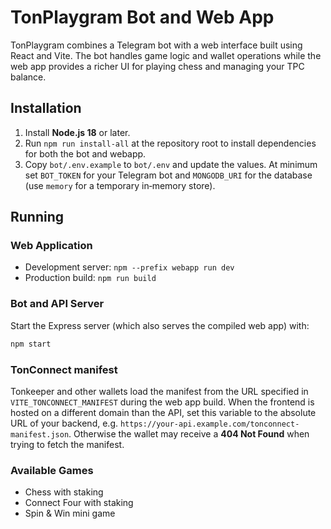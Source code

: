 # TonPlaygram Bot and Web App

TonPlaygram combines a Telegram bot with a web interface built using React and Vite. The bot handles game logic and wallet operations while the web app provides a richer UI for playing chess and managing your TPC balance.

## Installation

1. Install **Node.js 18** or later.
2. Run `npm run install-all` at the repository root to install dependencies for both the bot and webapp.
3. Copy `bot/.env.example` to `bot/.env` and update the values. At minimum set `BOT_TOKEN` for your Telegram bot and `MONGODB_URI` for the database (use `memory` for a temporary in‑memory store).

## Running

### Web Application

- Development server: `npm --prefix webapp run dev`
- Production build: `npm run build`

### Bot and API Server

Start the Express server (which also serves the compiled web app) with:

```bash
npm start
```

### TonConnect manifest

Tonkeeper and other wallets load the manifest from the URL specified in
`VITE_TONCONNECT_MANIFEST` during the web app build. When the frontend is
hosted on a different domain than the API, set this variable to the absolute
URL of your backend, e.g. `https://your-api.example.com/tonconnect-manifest.json`.
Otherwise the wallet may receive a **404 Not Found** when trying to fetch the
manifest.

### Available Games

- Chess with staking
- Connect Four with staking
- Spin & Win mini game
